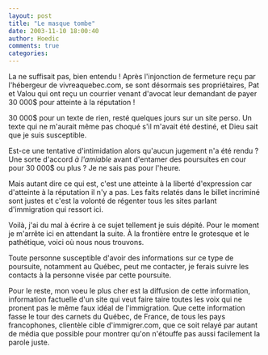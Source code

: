 ```yaml
---
layout: post
title: "Le masque tombe"
date: 2003-11-10 18:00:40
author: Hoedic
comments: true
categories: 
---
```



La  ne suffisait pas, bien entendu ! Après l'injonction de fermeture reçu par l'hébergeur de vivreaquebec.com, se sont désormais ses propriétaires, Pat et Valou qui ont reçu un courrier venant d'avocat leur demandant de payer 30 000$ pour atteinte à la réputation !

30 000$ pour un texte de rien, resté quelques jours sur un site perso. Un texte qui ne m'aurait même pas choqué s'il m'avait été destiné, et Dieu sait que je suis susceptible.

Est-ce une tentative d'intimidation alors qu'aucun jugement n'a été rendu ? Une sorte d'accord *à l'amiable* avant d'entamer des poursuites en cour pour 30 000$ ou plus ? Je ne sais pas pour l'heure.

Mais autant dire ce qui est, c'est une atteinte à la liberté d'expression car d'atteinte à la réputation il n'y a pas. Les faits relatés dans le billet incriminé sont justes et c'est la volonté de régenter tous les sites parlant d'immigration qui ressort ici.

Voilà, j'ai du mal à écrire à ce sujet tellement je suis dépité. Pour le moment je m'arrête ici en attendant la suite. À la frontière entre le grotesque et le pathétique, voici où nous nous trouvons.

Toute personne susceptible d'avoir des informations sur ce type de poursuite, notamment au Québec, peut me contacter, je ferais suivre les contacts à la personne visée par cette poursuite.

Pour le reste, mon voeu le plus cher est la diffusion de cette information, information factuelle d'un site qui veut faire taire toutes les voix qui ne pronent pas le même faux idéal de l'immigration. Que cette information fasse le tour des carnets du Québec, de France, de tous les pays francophones, clientèle cible d'immigrer.com, que ce soit relayé par autant de média que possible pour montrer qu'on n'étouffe pas aussi facilement la parole juste.